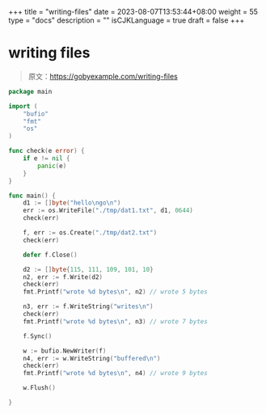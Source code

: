 +++
title = "writing-files"
date = 2023-08-07T13:53:44+08:00
weight = 55
type = "docs"
description = ""
isCJKLanguage = true
draft = false
+++

# writing files

> 原文：https://gobyexample.com/writing-files

```go
package main

import (
	"bufio"
	"fmt"
	"os"
)

func check(e error) {
	if e != nil {
		panic(e)
	}
}

func main() {
	d1 := []byte("hello\ngo\n")
	err := os.WriteFile("./tmp/dat1.txt", d1, 0644)
	check(err)

	f, err := os.Create("./tmp/dat2.txt")
	check(err)

	defer f.Close()

	d2 := []byte{115, 111, 109, 101, 10}
	n2, err := f.Write(d2)
	check(err)
	fmt.Printf("wrote %d bytes\n", n2) // wrote 5 bytes

	n3, err := f.WriteString("writes\n")
	check(err)
	fmt.Printf("wrote %d bytes\n", n3) // wrote 7 bytes

	f.Sync()

	w := bufio.NewWriter(f)
	n4, err := w.WriteString("buffered\n")
	check(err)
	fmt.Printf("wrote %d bytes\n", n4) // wrote 9 bytes

	w.Flush()

}

```

